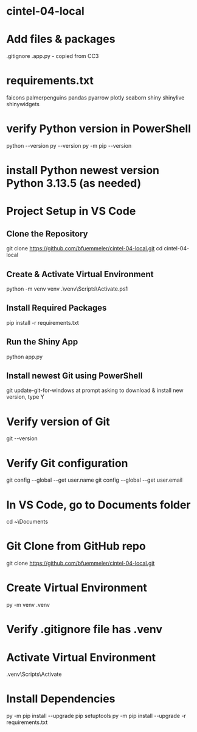 # cintel-04-local

# Add files & packages
.gitignore
.app.py - copied from CC3

# requirements.txt
faicons
palmerpenguins
pandas
pyarrow
plotly
seaborn
shiny
shinylive
shinywidgets

# verify Python version in PowerShell
python --version
py --version
py -m pip --version

# install Python newest version Python 3.13.5  (as needed)

# Project Setup in VS Code
## Clone the Repository
git clone https://github.com/bfuemmeler/cintel-04-local.git
cd cintel-04-local

## Create & Activate Virtual Environment
python -m venv venv
.\venv\Scripts\Activate.ps1

## Install Required Packages
pip install -r requirements.txt

## Run the Shiny App
python app.py

## Install newest Git using PowerShell
git update-git-for-windows
at prompt asking to download & install new version, type Y

# Verify version of Git
git --version

# Verify Git configuration
git config --global --get user.name
git config --global --get user.email

# In VS Code, go to Documents folder
cd ~\Documents

# Git Clone from GitHub repo
git clone https://github.com/bfuemmeler/cintel-04-local.git

# Create Virtual Environment
py -m venv .venv

# Verify .gitignore file has .venv

# Activate Virtual Environment
.venv\Scripts\Activate

# Install Dependencies
py -m pip install --upgrade pip setuptools
py -m pip install --upgrade -r requirements.txt








